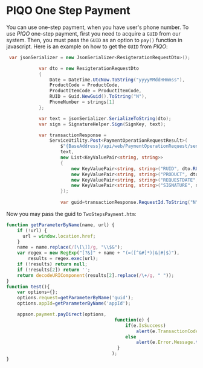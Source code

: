 # PIQO One Step Payment
You can use one-step payment, when you have user's phone number.
To use *PIQO* one-step payment, first you need to acquire a `GUID` from our system. Then, you must pass the `GUID` as an option to `pay()` function in javascript.
Here is an example on how to get the `GUID` from *PIQO*:

```C#
 var jsonSerializer = new JsonSerializer<ResigterationRequestDto>();

            var dto = new ResigterationRequestDto
            {
                Date = DateTime.UtcNow.ToString("yyyyMMddHHmmss"),
                ProductCode = ProductCode,
                ProductItemCode = ProductItemCode,
                RUID = Guid.NewGuid().ToString("N"),
                PhoneNumber = strings[1]
            };

            var text = jsonSerializer.SerializeToString(dto);
            var sign = SignatureHelper.Sign(SignKey, text);

            var transactionResponse =
                ServiceUtility.Post<PaymentOperationRequestResult>(
                    $"{BaseAddress}/api/web/PaymentOperationRequest/sendParametersWithPhoneNumber",
                    text,
                    new List<KeyValuePair<string, string>>
                    {
                        new KeyValuePair<string, string>("RUID", dto.RUID),
                        new KeyValuePair<string, string>("PRODUCT", dto.ProductCode),
                        new KeyValuePair<string, string>("REQUESTDATE", dto.Date),
                        new KeyValuePair<string, string>("SIGNATURE", sign)
                    });
					
					var guid=transactionResponse.RequestId.ToString("N");

```


Now you may pass the guid to `TwoStepsPayment.htm`:

```javascript
function getParameterByName(name, url) {
    if (!url) {
      url = window.location.href;
    }
    name = name.replace(/[\[\]]/g, "\\$&");
    var regex = new RegExp("[?&]" + name + "(=([^&#]*)|&|#|$)"),
        results = regex.exec(url);
    if (!results) return null;
    if (!results[2]) return '';
    return decodeURIComponent(results[2].replace(/\+/g, " "));
}
function test(){
	var options={};
	options.request=getParameterByName('guid');
	options.appId=getParameterByName('appId');

	appson.payment.payDirect(options, 
										function(e) {
											if(e.IsSuccess)
												alert(e.TransactionCode);
											else
												alert(e.Error.Message.toString());
										 }
									   );
}

```